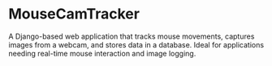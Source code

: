 # MouseCamTracker
A Django-based web application that tracks mouse movements, captures images from a webcam, and stores data in a database. Ideal for applications needing real-time mouse interaction and image logging.
